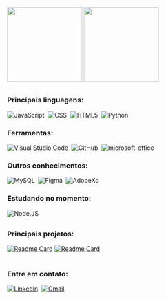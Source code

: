<div>
  
<img height="174em" src="https://github-readme-stats.vercel.app/api?username=iLucasRamos&show_icons=true&theme=calm&locale=pt-br"/>
<img height="174em" src="https://github-readme-stats.vercel.app/api/top-langs/?username=iLucasRamos&layout=compact&langs_count=16t&theme=calm&locale=pt-br"/>
  
  </div>

##

### Principais linguagens:
![JavaScript](https://img.shields.io/badge/-JavaScript-0D1117?style=for-the-badge&logo=javascript&labelColor=0D1117&textColor=0D1117)&nbsp;
![CSS](https://img.shields.io/badge/-CSS-0D1117?style=for-the-badge&logo=CSS3&logoColor=1572B6&labelColor=0D1117)&nbsp;
![HTML5](https://img.shields.io/badge/-HTML-0D1117?style=for-the-badge&logo=HTML5&logoColor=ff5722&labelColor=0D1117)&nbsp;
![Python](https://img.shields.io/badge/-python-0D1117?style=for-the-badge&logo=python&logoColor=347ab4&labelColor=0D1117)&nbsp;

### Ferramentas:
![Visual Studio Code](https://img.shields.io/badge/-Visual%20Studio%20Code-0D1117?style=for-the-badge&logo=visual-studio-code&logoColor=007ACC&labelColor=0D1117)&nbsp;
![GitHub](https://img.shields.io/badge/-GitHub-0D1117?style=for-the-badge&logo=github&labelColor=0D1117)&nbsp;
![microsoft-office](https://img.shields.io/badge/-microsoft_office-0D1117?style=for-the-badge&logo=microsoft-office&labelColor=0D1117)&nbsp;

### Outros conhecimentos:
![MySQL](https://img.shields.io/badge/-mysql-0D1117?style=for-the-badge&logo=mysql&labelColor=0D1117)&nbsp;
![Figma](https://img.shields.io/badge/-figma-0D1117?style=for-the-badge&logo=figma&labelColor=0D1117)&nbsp;
![AdobeXd](https://img.shields.io/badge/-Adobe%20XD-0D1117?style=for-the-badge&logo=adobe-xd&labelColor=0D1117)&nbsp;
  
### Estudando no momento:
![Node.JS](https://img.shields.io/badge/-Node.JS-0D1117?style=for-the-badge&logo=node.js&labelColor=0D1117&textColor=0D1117)&nbsp;

##
### Principais projetos:
[![Readme Card](https://github-readme-stats.vercel.app/api/pin/?username=iLucasRamos&theme=calm&repo=TIC-TAC-TOE)](https://github.com/iLucasRamos/TIC-TAC-TOE)
[![Readme Card](https://github-readme-stats.vercel.app/api/pin/?username=iLucasRamos&theme=calm&repo=README-PROTOTIPO)](https://github.com/iLucasRamos/README-PROTOTIPO)
#

### Entre em contato:
[![Linkedin](https://img.shields.io/badge/-linkedin-0D1117?style=for-the-badge&logo=linkedin&labelColor=0D1117)](https://www.linkedin.com/in/uxlucasramos/)&nbsp;
[![Gmail](https://img.shields.io/badge/-Gmail-0D1117?style=for-the-badge&logo=gmail&labelColor=0D1117)](mailto:svg.lucax@gmail.com)&nbsp;
